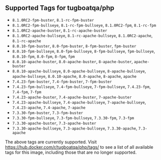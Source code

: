 ## Supported Tags for tugboatqa/php

* `8.1.0RC2-fpm-buster`, `8.1-rc-fpm-buster`
* `8.1.0RC2-fpm-bullseye`, `8.1-rc-fpm-bullseye`, `8.1.0RC2-fpm`, `8.1-rc-fpm`
* `8.1.0RC2-apache-buster`, `8.1-rc-apache-buster`
* `8.1.0RC2-apache-bullseye`, `8.1-rc-apache-bullseye`, `8.1.0RC2-apache`, `8.1-rc-apache`
* `8.0.10-fpm-buster`, `8.0-fpm-buster`, `8-fpm-buster`, `fpm-buster`
* `8.0.10-fpm-bullseye`, `8.0-fpm-bullseye`, `8-fpm-bullseye`, `fpm-bullseye`, `8.0.10-fpm`, `8.0-fpm`, `8-fpm`, `fpm`
* `8.0.10-apache-buster`, `8.0-apache-buster`, `8-apache-buster`, `apache-buster`
* `8.0.10-apache-bullseye`, `8.0-apache-bullseye`, `8-apache-bullseye`, `apache-bullseye`, `8.0.10-apache`, `8.0-apache`, `8-apache`, `apache`
* `7.4.23-fpm-buster`, `7.4-fpm-buster`, `7-fpm-buster`
* `7.4.23-fpm-bullseye`, `7.4-fpm-bullseye`, `7-fpm-bullseye`, `7.4.23-fpm`, `7.4-fpm`, `7-fpm`
* `7.4.23-apache-buster`, `7.4-apache-buster`, `7-apache-buster`
* `7.4.23-apache-bullseye`, `7.4-apache-bullseye`, `7-apache-bullseye`, `7.4.23-apache`, `7.4-apache`, `7-apache`
* `7.3.30-fpm-buster`, `7.3-fpm-buster`
* `7.3.30-fpm-bullseye`, `7.3-fpm-bullseye`, `7.3.30-fpm`, `7.3-fpm`
* `7.3.30-apache-buster`, `7.3-apache-buster`
* `7.3.30-apache-bullseye`, `7.3-apache-bullseye`, `7.3.30-apache`, `7.3-apache`

The above tags are currently supported. Visit https://hub.docker.com/r/tugboatqa/php/tags/ to see a list of all available tags for this image, including those that are no longer supported.
